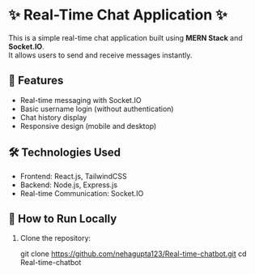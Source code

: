 # ✨ Real-Time Chat Application ✨

This is a simple real-time chat application built using **MERN Stack** and **Socket.IO**.  
It allows users to send and receive messages instantly.

## 🚀 Features

- Real-time messaging with Socket.IO
- Basic username login (without authentication)
- Chat history display
- Responsive design (mobile and desktop)

## 🛠️ Technologies Used

- Frontend: React.js, TailwindCSS
- Backend: Node.js, Express.js
- Real-time Communication: Socket.IO

## 📄 How to Run Locally

1. Clone the repository:
   
   git clone https://github.com/nehagupta123/Real-time-chatbot.git
   cd Real-time-chatbot
   
